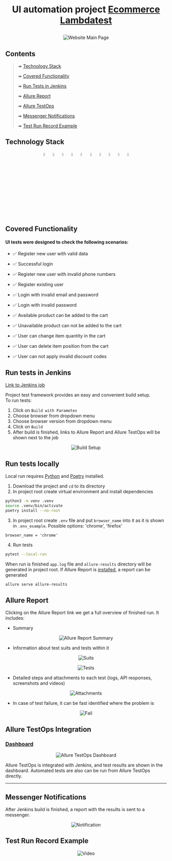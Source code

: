 # <p align="center"> UI automation project <a href="https://ecommerce-playground.lambdatest.io"> Ecommerce Lambdatest </a></p>
<p align="center">
    <img title="Website Main Page" src="media/homepage.png">
</p>

## Contents

> ➠ [Technology Stack](#technology-stack)
>
> ➠ [Covered Functionality](#covered-functionality)
>
> ➠ [Run Tests in Jenkins](#run-tests-in-jenkins)
>
> ➠ [Allure Report](#allure-report)
>
> ➠ [Allure TestOps](#allure-testops-integration)
>
> ➠ [Messenger Notifications](#messenger-notifications)
>
> ➠ [Test Run Record Example](#test-run-record-example)

## Technology Stack
<p  align="center">
    <code><img width="5%" title="Python" src="media/icons/python.svg"></code>
    <code><img width="5%" title="Pytest" src="media/icons/pytest.svg"></code>
    <code><img width="5%" title="Selene" src="media/icons/selene.png"></code>
    <code><img width="5%" title="Selenium" src="media/icons/selenium.png"></code>
    <code><img width="5%" title="Jenkins" src="media/icons/jenkins.svg"></code>
    <code><img width="5%" title="Selenoid" src="media/icons/selenoid.svg"></code>
    <code><img width="5%" title="Allure Report" src="media/icons/allure.svg"></code>
    <code><img width="5%" title="Allure TestOps" src="media/icons/allure_testops.svg"></code>
    <code><img width="5%" title="PyCharm" src="media/icons/pycharm.svg"></code>
    <code><img width="5%" title="Poetry" src="media/icons/poetry.svg"></code>
</p>

## Covered Functionality 
#### UI tests were designed to check the following scenarios:

* ✅ Register new user with valid data
* ✅ Successful login
* ✅ Register new user with invalid phone numbers
* ✅ Register existing user
* ✅ Login with invalid email and password
* ✅ Login with invalid password


* ✅ Available product can be added to the cart
* ✅ Unavailable product can not be added to the cart
* ✅ User can change item quantity in the cart
* ✅ User can delete item position from the cart
* ✅ User can not apply invalid discount codes


## Run tests in Jenkins
[Link to Jenkins job](https://jenkins.autotests.cloud/job/alz-ecommerce-testlambda/) 

Project test framework provides an easy and convenient build setup.  
To run tests:
1. Click on `Build with Parametes`
2. Choose browser from dropdown menu
3. Choose browser version from dropdown menu
4. Click on `Build`
5. After build is finished, links to Allure Report and Allure TestOps will be shown next to the job
<p align="center">
<img title="Build Setup" src="media/setup.png">
</p> 

## Run tests locally

Local run requires [Python](https://www.python.org/downloads/release/python-3126/)
and [Poetry](https://python-poetry.org/docs/#installation) installed.

1. Download the project and `cd` to its directory
2. In project root create virtual environment and install dependencies

```bash
python3 -m venv .venv
source .venv/bin/activate
poetry install --no-root
```

3. In project root create `.env` file and put `browser_name` into it as it is shown in `.env_example`.
Possible options: 'chrome', 'firefox'

```nano
browser_name = 'chrome'
```

4. Run tests

```bash
pytest --local-run
```

When run is finished `app.log` file and `allure-results` directory will be generated in project root. If Allure Report is [installed](https://allurereport.org/docs/install/), a report can be generated
```bash
allure serve allure-results
```

## Allure Report
Clicking on the Allure Report link we get a full overview of finished run.
It includes:
- Summary
<p align="center">
    <img title="Allure Report Summary" src="media/overview.png">
</p> 

- Information about test suits and tests within it
<p align="center">
    <img title="Suits" src="media/suits.png">
</p>
<p align="center">
    <img title="Tests" src="media/tests.png">
</p>

- Detailed steps and attachments to each test (logs, API responses, screenshots and videos)
<p align="center">
    <img title="Attachments" src="media/attachments.png">
</p>  

- In case of test failure, it can be fast identified where the problem is
<p align="center">
    <img title="Fail" src="media/fail.png">
</p> 

## Allure TestOps Integration
###  [Dashboard](https://allure.autotests.cloud/project/4542/dashboards)
<p align="center">
    <img title="Allure TestOps Dashboard" src="media/testops_dashboard.png">
</p>

Allure TestOps is integrated with Jenkins, and test results are shown in the dashboard. Automated tests are also can be run from Allure TestOps directly. 

---

## Messenger Notifications
After Jenkins build is finished, a report with the results is sent to a messenger.
<p align="center">
    <img title="Notification" src="media/notification.png">
</p>

## Test Run Record Example
<p align="center">
    <img title="Video" src="media/create_acc.gif">
</p>